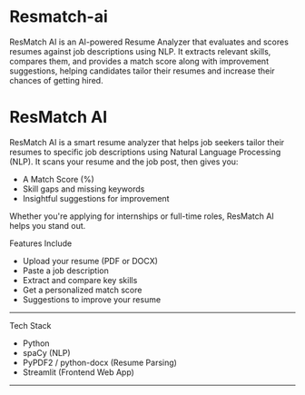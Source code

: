 # Resmatch-ai
ResMatch AI is an AI-powered Resume Analyzer that evaluates and scores resumes against job descriptions using NLP. It extracts relevant skills, compares them, and provides a match score along with improvement suggestions, helping candidates tailor their resumes and increase their chances of getting hired.

# ResMatch AI 

ResMatch AI is a smart resume analyzer that helps job seekers tailor their resumes to specific job descriptions using Natural Language Processing (NLP). It scans your resume and the job post, then gives you:

- A Match Score (%)
- Skill gaps and missing keywords
- Insightful suggestions for improvement

Whether you're applying for internships or full-time roles, ResMatch AI helps you stand out.

Features Include 
- Upload your resume (PDF or DOCX)
- Paste a job description
- Extract and compare key skills
- Get a personalized match score
- Suggestions to improve your resume

---

Tech Stack

- Python
- spaCy (NLP)
- PyPDF2 / python-docx (Resume Parsing)
- Streamlit (Frontend Web App)

---
